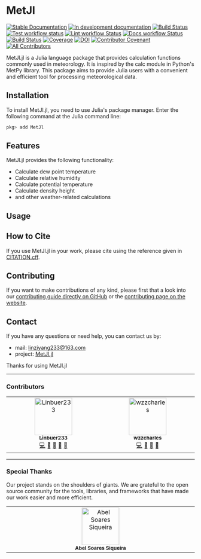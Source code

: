 # MetJl

[![Stable Documentation](https://img.shields.io/badge/docs-stable-blue.svg)](https://linbuer233.github.io/MetJl.jl/stable)
[![In development documentation](https://img.shields.io/badge/docs-dev-blue.svg)](https://linbuer233.github.io/MetJl.jl/dev)
[![Build Status](https://github.com/linbuer233/MetJl.jl/workflows/Test/badge.svg)](https://github.com/linbuer233/MetJl.jl/actions)
[![Test workflow status](https://github.com/linbuer233/MetJl.jl/actions/workflows/Test.yml/badge.svg?branch=main)](https://github.com/linbuer233/MetJl.jl/actions/workflows/Test.yml?query=branch%3Amain)
[![Lint workflow Status](https://github.com/linbuer233/MetJl.jl/actions/workflows/Lint.yml/badge.svg?branch=main)](https://github.com/linbuer233/MetJl.jl/actions/workflows/Lint.yml?query=branch%3Amain)
[![Docs workflow Status](https://github.com/linbuer233/MetJl.jl/actions/workflows/Docs.yml/badge.svg?branch=main)](https://github.com/linbuer233/MetJl.jl/actions/workflows/Docs.yml?query=branch%3Amain)
[![Build Status](https://api.cirrus-ci.com/github/linbuer233/MetJl.jl.svg)](https://cirrus-ci.com/github/linbuer233/MetJl.jl)
[![Coverage](https://codecov.io/gh/linbuer233/MetJl.jl/branch/main/graph/badge.svg)](https://codecov.io/gh/linbuer233/MetJl.jl)
[![DOI](https://zenodo.org/badge/DOI/FIXME)](https://doi.org/FIXME)
[![Contributor Covenant](https://img.shields.io/badge/Contributor%20Covenant-2.1-4baaaa.svg)](CODE_OF_CONDUCT.md)
[![All Contributors](https://img.shields.io/github/all-contributors/linbuer233/MetJl.jl?labelColor=5e1ec7&color=c0ffee&style=flat-square)](#contributors)

MetJl.jl is a Julia language package that provides calculation functions commonly used in meteorology. It is inspired by the calc module in Python's MetPy library. This package aims to provide Julia users with a convenient and efficient tool for processing meteorological data.

## Installation

To install MetJl.jl, you need to use Julia's package manager. Enter the following command at the Julia command line:

```julia
pkg> add MetJl
```

## Features

MetJl.jl provides the following functionality:

- Calculate dew point temperature
- Calculate relative humidity
- Calculate potential temperature
- Calculate density height
- and other weather-related calculations

## Usage

## How to Cite

If you use MetJl.jl in your work, please cite using the reference given in [CITATION.cff](https://github.com/linbuer233/MetJl.jl/blob/main/CITATION.cff).

## Contributing

If you want to make contributions of any kind, please first that a look into our [contributing guide directly on GitHub](docs/src/90-contributing.md) or the [contributing page on the website](https://linbuer233.github.io/MetJl.jl/dev/90-contributing/).

## Contact

If you have any questions or need help, you can contact us by:

- mail: <linziyang233@163.com>
- project: [MetJl.jl](https://github.com/linbuer233/MetJl.jl)

Thanks for using MetJl.jl

---

### Contributors

<!-- ALL-CONTRIBUTORS-LIST:START - Do not remove or modify this section -->
<!-- prettier-ignore-start -->
<!-- markdownlint-disable -->
<table>
    <tbody>
        <tr>
            <td align="center" valign="top" width="14.28%">
                <a href="http://linbuer233.github.io">
                    <img src="https://avatars.githubusercontent.com/u/94788509?v=4?s=100" width="100px;"
                        alt="Linbuer233" />
                    <br />
                    <sub>
                        <b>Linbuer233</b>
                    </sub>
                </a>
                <br />
                <a href="#code-abelsiqueira" title="Code">💻</a>
                <a href="#projectManagement-abelsiqueira" title="Project Management">📆</a>
                <a href="#doc-abelsiqueira" title="Documentation">📖</a>
                <a href="#maintenance-abelsiqueira" title="Maintenance">🚧</a>
                <a href="#review-tmigot" title="Reviewed Pull Requests">👀</a>
            </td>
            <td align="center" valign="top" width="14.28%">
                <a href="https://github.com/wzzcharles">
                    <img src="https://avatars.githubusercontent.com/u/102020995?v=4?s=100" width="100px;"
                        alt="wzzcharles" />
                    <br />
                    <sub>
                        <b>wzzcharles</b>
                    </sub>
                </a>
                <br />
                <a href="#code-tmigot" title="Code">💻</a>
                <a href="#doc-tmigot" title="Documentation">📖</a>
                <a href="#review-tmigot" title="Reviewed Pull Requests">👀</a>
                <a href="#ideas-oxinabox" title="Ideas, Planning, & Feedback">🤔</a>
            </td>
        </tr>
    </tbody>
</table>
<!-- markdownlint-restore -->
<!-- prettier-ignore-end -->

<!-- ALL-CONTRIBUTORS-LIST:END -->

---

### Special Thanks

Our project stands on the shoulders of giants. We are grateful to the open source community for the tools, libraries, and frameworks that have made our work easier and more efficient.
<!-- ALL-CONTRIBUTORS-LIST:START - Do not remove or modify this section -->
<!-- prettier-ignore-start -->
<!-- markdownlint-disable -->
<table>
    <tbody>
        <tr>
            <td align="center" valign="top" width="14.28%">
                <a href="https://abelsiqueira.com">
                    <img src="https://avatars.githubusercontent.com/u/1068752?v=4?s=100" width="100px;"
                        alt="Abel Soares Siqueira" />
                    <br />
                    <sub><b>Abel Soares Siqueira</b>
                    </sub>
                </a>
            </td>
        </tr>
    </tbody>
</table>
<!-- markdownlint-restore -->
<!-- prettier-ignore-end -->

<!-- ALL-CONTRIBUTORS-LIST:END -->
